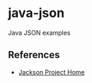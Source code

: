 # java-json
Java JSON examples



## References
* [Jackson Project Home](https://github.com/FasterXML/jackson)

